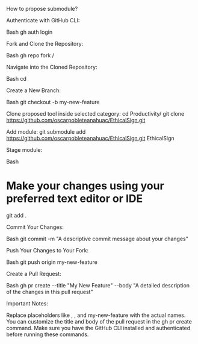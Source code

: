 How to propose submodule?

Authenticate with GitHub CLI:

Bash
gh auth login


Fork and Clone the Repository:

Bash
gh repo fork <original-owner>/<repository-name>


Navigate into the Cloned Repository:

Bash
cd <repository-name>


Create a New Branch:

Bash
git checkout -b my-new-feature


Clone proposed tool inside selected category:
cd Productivity/
git clone https://github.com/oscarpobleteanahuac/EthicalSign.git

Add module:
git submodule add https://github.com/oscarpobleteanahuac/EthicalSign.git EthicalSign





Stage module:

Bash
# Make your changes using your preferred text editor or IDE
git add .  

Commit Your Changes:

Bash
git commit -m "A descriptive commit message about your changes"

Push Your Changes to Your Fork:

Bash
git push origin my-new-feature


Create a Pull Request:

Bash
gh pr create --title "My New Feature" --body "A detailed description of the changes in this pull request"


Important Notes:

Replace placeholders like <original-owner>, <repository-name>, and my-new-feature with the actual names.
You can customize the title and body of the pull request in the gh pr create command.
Make sure you have the GitHub CLI installed and authenticated before running these commands.
